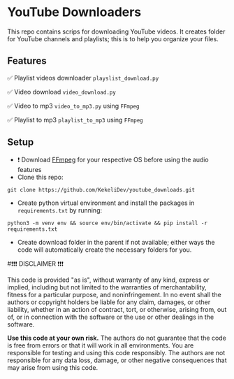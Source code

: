 # YouTube Downloaders


This repo contains scrips for downloading YouTube videos. It creates folder for YouTube channels and playlists; this is to help you organize your files.


## Features
:white_check_mark: Playlist videos downloader  ``playslist_download.py``

:white_check_mark: Video download ``video_download.py``

:white_check_mark: Video to mp3 ``video_to_mp3.py`` using ``FFmpeg``

:white_check_mark: Playlist to mp3 ``playlist_to_mp3`` using ``FFmpeg``



## Setup

 * :heavy_exclamation_mark: Download [FFmpeg](https://www.ffmpeg.org/download.html) for your respective OS before using the audio features
 * Clone this repo:
 ```
 git clone https://github.com/KekeliDev/youtube_downloads.git
 ```
 * Create python virtual environment and install the packages in ``requirements.txt``  by running:

 ```
 python3 -m venv env && source env/bin/activate && pip install -r requirements.txt 
 ```
* Create download folder in the parent if not available; either ways the code will automatically create the necessary folders for you.





#:heavy_exclamation_mark::heavy_exclamation_mark::heavy_exclamation_mark: DISCLAIMER :heavy_exclamation_mark::heavy_exclamation_mark::heavy_exclamation_mark:



This code is provided "as is", without warranty of any kind, express or implied, including but not limited to the warranties of merchantability, fitness for a particular purpose, and noninfringement. In no event shall the authors or copyright holders be liable for any claim, damages, or other liability, whether in an action of contract, tort, or otherwise, arising from, out of, or in connection with the software or the use or other dealings in the software.

**Use this code at your own risk.** The authors do not guarantee that the code is free from errors or that it will work in all environments. You are responsible for testing and using this code responsibly. The authors are not responsible for any data loss, damage, or other negative consequences that may arise from using this code.




